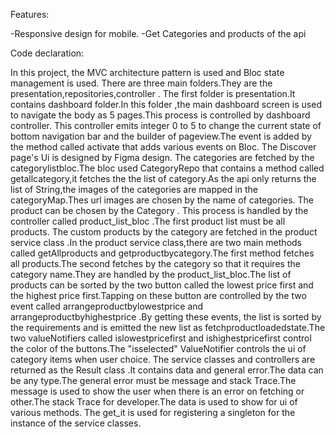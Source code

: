 

Features:

 -Responsive design for mobile.
 -Get Categories and products of the api


Code declaration:


In this project, the MVC architecture pattern is  used and
Bloc state management is used.
   There are three main folders.They are the presentation,repositories,controller .
   The first folder is presentation.It contains dashboard folder.In this folder ,the main dashboard screen is used to navigate the body as 5 pages.This process is controlled by dashboard controller. This controller emits  integer 0 to 5 to change the current state of bottom navigation bar and  the builder of pageview.The event is added by the method called activate that adds various events on Bloc.
    The Discover page's Ui is designed by Figma design. 
    The categories are fetched by the categorylistbloc.The bloc used CategoryRepo that contains a method called getallcategory,it fetches the the list of category.As the api only returns the list of String,the images of the categories are mapped in the categoryMap.Thes url  images are chosen by the name of categories.
     The product can be chosen  by the  Category . This process is handled by the controller called product_list_bloc .The first product list must be all products. The custom products by the category are fetched in the product service class  .In the product service class,there are two main methods called getAllproducts and getproductbycategory.The first method fetches all products.The second fetches by the category so that it requires the category name.They are handled by the product_list_bloc.The list of products can be sorted by the two button called the lowest price first and the highest price first.Tapping on these button are controlled by the two event called arrangeproductbylowestprice and arrangeproductbyhighestprice .By getting these events, the list is sorted by the requirements and is emitted the new list as fetchproductloadedstate.The two valueNotifiers  called islowestpricefirst and  ishighestpricefirst control  the color of the buttons.The "isselected" ValueNotifier controls the ui of category items when user choice.
      The  service classes and controllers are returned as the Result class .It contains data and general error.The data can be any type.The general error must be message and stack Trace.The message is used to show the user when there is an error on fetching or other.The stack Trace for developer.The data is used to show for ui of various methods.
       The get_it is used for registering a singleton for the instance of the service classes.
     